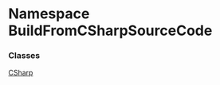 ﻿# Namespace BuildFromCSharpSourceCode

### Classes

[CSharp](BuildFromCSharpSourceCode.CSharp.md)

